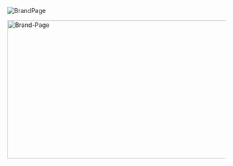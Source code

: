 ![BrandPage](https://github.com/user-attachments/assets/f404d74e-e245-48a2-9691-a7b545bce264)

<img src="https://socialify.git.ci/SagarWagdare/Brand-Page/image?language=1&name=1&pattern=Solid&theme=Dark" alt="Brand-Page" width="640" height="320" />
